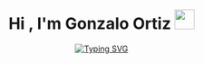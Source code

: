 
<h1 align="center"><b>Hi , I'm Gonzalo Ortiz </b><img src="https://media.giphy.com/media/hvRJCLFzcasrR4ia7z/giphy.gif" width="35"></h1>
<!--  -->
<p align="center">
  <a href="https://git.io/typing-svg"><img src="https://readme-typing-svg.herokuapp.com?font=Fira+Code&pause=1000&color=42AC53&width=435&lines=Software+Student+%F0%9F%93%9A;Active+learner+and+researcher%F0%9F%95%B5%EF%B8%8F%E2%80%8D%E2%99%82%EF%B8%8F;Love+to+learn+new+stuff%F0%9F%92%9A" alt="Typing SVG" /></a>
</p>


<br>
